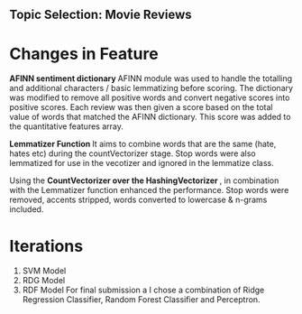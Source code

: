 ## Topic Selection: Movie Reviews

# Changes in Feature
<b> AFINN sentiment dictionary </b>
AFINN module was used to handle the totalling and additional characters / basic lemmatizing before scoring. The dictionary was modified to remove all positive words and convert negative scores into positive scores. Each review was then given a score based on the total value of words that matched the AFINN dictionary. This score was added to the quantitative features array.

<b> Lemmatizer Function </b> 
It aims to combine words that are the same (hate, hates etc) during the countVectorizer stage. Stop words were also lemmatized for use in the vecotizer and ignored in the lemmatize class.

Using the <b> CountVectorizer over the HashingVectorizer </b>, in combination with the Lemmatizer function enhanced the performance. Stop words were removed, accents stripped, words converted to lowercase & n-grams included.

# Iterations

1. SVM Model
2. RDG Model
3. RDF Model
For final submission a I chose a combination of Ridge Regression Classifier, Random Forest Classifier and Perceptron.
